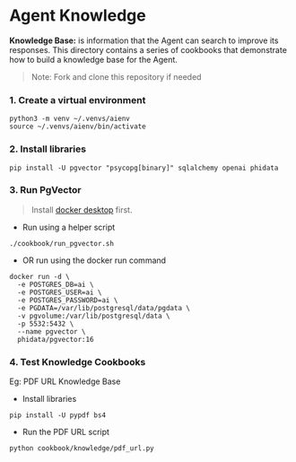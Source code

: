 # Agent Knowledge

**Knowledge Base:** is information that the Agent can search to improve its responses. This directory contains a series of cookbooks that demonstrate how to build a knowledge base for the Agent.

> Note: Fork and clone this repository if needed

### 1. Create a virtual environment

```shell
python3 -m venv ~/.venvs/aienv
source ~/.venvs/aienv/bin/activate
```

### 2. Install libraries

```shell
pip install -U pgvector "psycopg[binary]" sqlalchemy openai phidata
```

### 3. Run PgVector

> Install [docker desktop](https://docs.docker.com/desktop/install/mac-install/) first.

- Run using a helper script

```shell
./cookbook/run_pgvector.sh
```

- OR run using the docker run command

```shell
docker run -d \
  -e POSTGRES_DB=ai \
  -e POSTGRES_USER=ai \
  -e POSTGRES_PASSWORD=ai \
  -e PGDATA=/var/lib/postgresql/data/pgdata \
  -v pgvolume:/var/lib/postgresql/data \
  -p 5532:5432 \
  --name pgvector \
  phidata/pgvector:16
```

### 4. Test Knowledge Cookbooks

Eg: PDF URL Knowledge Base

- Install libraries

```shell
pip install -U pypdf bs4
```

- Run the PDF URL script

```shell
python cookbook/knowledge/pdf_url.py
```
